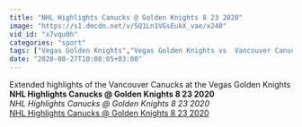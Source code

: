 ```yaml
---
title: "NHL Highlights Canucks @ Golden Knights 8 23 2020"
image: "https://s1.dmcdn.net/v/SQ1Ln1VGsEukX_vae/x240"
vid_id: "x7vqu0h"
categories: "sport"
tags: ["Vegas Golden Knights","Vegas Golden Knights vs  Vancouver Canucks",]
date: "2020-08-27T10:08:05+03:00"
---
```

Extended highlights of the Vancouver Canucks at the Vegas Golden Knights<br><b>NHL Highlights Canucks @ Golden Knights 8 23 2020</b><br> <i>NHL Highlights Canucks @ Golden Knights 8 23 2020</i><br> <u>NHL Highlights Canucks @ Golden Knights 8 23 2020</u>
